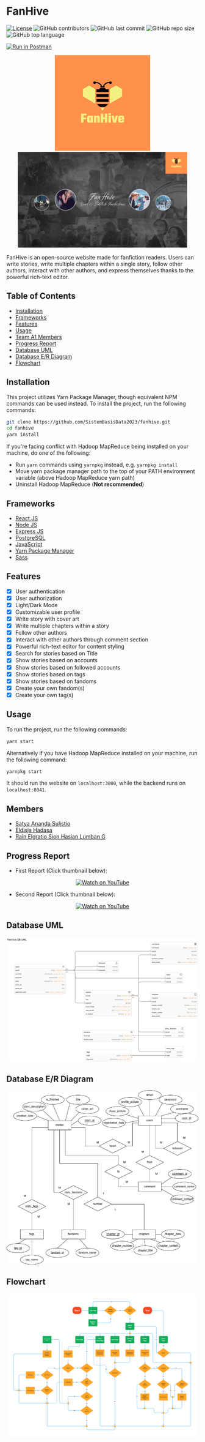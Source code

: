 # FanHive

[![License](https://img.shields.io/badge/license-MIT-blue)](https://github.com/SistemBasisData2023/fanhive)
![GitHub contributors](https://img.shields.io/github/contributors/SistemBasisData2023/fanhive)
![GitHub last commit](https://img.shields.io/github/last-commit/SistemBasisData2023/fanhive)
![GitHub repo size](https://img.shields.io/github/repo-size/SistemBasisData2023/fanhive)
![GitHub top language](https://img.shields.io/github/languages/top/SistemBasisData2023/fanhive)

[![Run in Postman](https://run.pstmn.io/button.svg)](https://app.getpostman.com/run-collection/24269107-49534318-ec4e-4f9e-9c08-5f68d9954a2f?action=collection%2Ffork&source=rip_markdown&collection-url=entityId%3D24269107-49534318-ec4e-4f9e-9c08-5f68d9954a2f%26entityType%3Dcollection%26workspaceId%3D6c8ef9b5-1bba-4036-b8fa-c0d5aacef761)

<p align=center>
<img src="./thumbnails/Logo%20FanHive.png" alt="FanHive Logo" height="250">
<img src="./thumbnails/FanHive%20Banner.png" alt="FanHive Logo" height="250">
</p>

FanHive is an open-source website made for fanfiction readers. Users can write stories, write multiple chapters within a single story, follow other authors, interact with other authors, and express themselves thanks to the powerful rich-text editor.

## Table of Contents

- [Installation](#installation)
- [Frameworks](#frameworks)
- [Features](#features)
- [Usage](#usage)
- [Team A1 Members](#members)
- [Progress Report](#progress-report)
- [Database UML](#database-uml)
- [Database E/R Diagram](#database-er-diagram)
- [Flowchart](#flowchart)

## Installation

This project utilizes Yarn Package Manager, though equivalent NPM commands can be used instead. To install the project, run the following commands:

```bash
git clone https://github.com/SistemBasisData2023/fanhive.git
cd fanhive
yarn install
```

If you're facing conflict with Hadoop MapReduce being installed on your machine, do one of the following:

- Run `yarn` commands using `yarnpkg` instead, e.g. `yarnpkg install`
- Move yarn package manager path to the top of your PATH environment variable (above Hadoop MapReduce yarn path)
- Uninstall Hadoop MapReduce (**Not recommended**)

## Frameworks

- [React JS](https://reactjs.org/)
- [Node JS](https://nodejs.org/en/)
- [Express JS](https://expressjs.com/)
- [PostgreSQL](https://www.postgresql.org/)
- [JavaScript](https://www.javascript.com/)
- [Yarn Package Manager](https://yarnpkg.com/)
- [Sass](https://sass-lang.com/)

## Features

- [x] User authentication
- [x] User authorization
- [x] Light/Dark Mode
- [x] Customizable user profile
- [x] Write story with cover art
- [x] Write multiple chapters within a story
- [x] Follow other authors
- [x] Interact with other authors through comment section
- [x] Powerful rich-text editor for content styling
- [x] Search for stories based on Title
- [x] Show stories based on accounts
- [x] Show stories based on followed accounts
- [x] Show stories based on tags
- [x] Show stories based on fandoms
- [x] Create your own fandom(s)
- [x] Create your own tag(s)

## Usage

To run the project, run the following commands:

```bash
yarn start
```

Alternatively if you have Hadoop MapReduce installed on your machine, run the following command:

```bash
yarnpkg start
```

It should run the website on `localhost:3000`, while the backend runs on `localhost:8041`.

## Members

- [Satya Ananda Sulistio](https://github.com/styxnanda)
- [Eldisja Hadasa](https://github.com/eldisja)
- [Rain Elgratio Sion Hasian Lumban G](https://github.com/RainElgratio)

## Progress Report

- First Report (Click thumbnail below):
<div align="center">
<a href="https://youtu.be/j4RG3DOQX9w">
  <img src="https://img.youtube.com/vi/j4RG3DOQX9w/maxresdefault.jpg" alt="Watch on YouTube" width=300/>
</a>
</div>

- Second Report (Click thumbnail below):
<div align="center">
<a href="https://youtu.be/ywfgtsDVN2k">
  <img src="https://img.youtube.com/vi/ywfgtsDVN2k/maxresdefault.jpg" alt="Watch on YouTube" width=300/>
</a>
</div>

## Database UML

![UML](./UML%20Database.png)

## Database E/R Diagram

![E/R Diagram](./ER%20Diagram.png)

## Flowchart

![Flowchart](./FanHive%20Scenario%20Flowchart.png)
